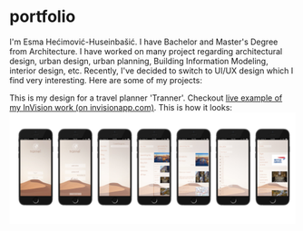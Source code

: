 # portfolio

I'm Esma Hećimović-Huseinbašić. I have Bachelor and Master's Degree from Architecture. I have worked on many project regarding architectural design, urban design, urban planning, Building Information Modeling, interior design, etc. Recently, I've decided to switch to UI/UX design which I find very interesting. Here are some of my projects: 

 

This is my design for a travel planner 'Tranner'. Checkout [live example of my InVision work (on invisionapp.com)](https://esmaheimovihuseinbai762888.invisionapp.com/overview/Trannel-ck5k66a3t0xbd01c06e0x8l29/screens?v=YsWUxV1ZUe8gma5fe9gQVA%3D%3D&linkshare=urlcopied). This is how it looks:
![mobileapp.jpg](/img/mobileapp.jpg) 

